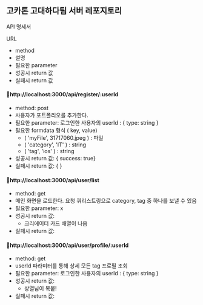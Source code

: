 ## 고카톤 고대하다팀 서버 레포지토리

API 명세서

URL

- method
- 설명
- 필요한 parameter
- 성공시 return 값
- 실패시 return 값

#### 🚀http://localhost:3000/api/register/:userId

- method: post
- 사용자가 포트폴리오를 추가한다.
- 필요한 parameter: 로그인한 사용자의 userId : { type: string }
- 필요한 formdata 형식 ( key, value)
  - ( 'myFile', 31717060.jpeg ) : 파일
  - ( 'category', 'IT' ) : string
  - ( 'tag', 'ios' ) : string
- 성공시 return 값: { success: true}
- 실패시 return 값: { }

#### 🚀http://localhost:3000/api/user/list

- method: get
- 메인 화면을 로드한다. 요청 쿼리스트링으로 category, tag 중 하나를 보낼 수 있음
- 필요한 parameter: x
- 성공시 return 값:
  - 크리에이터 카드 배열이 나옴
- 실패시 return 값: 

#### 🚀http://localhost:3000/api/user/profile/:userId

- method: get
- userId 파라미터를 통해 상세 모든 tag 프로필 조회
- 필요한 parameter: 로그인한 사용자의 userId : { type: string }
- 성공시 return 값:
  - 상열님이 복붙!
- 실패시 return 값: 